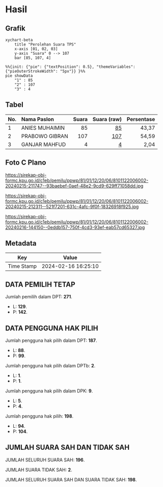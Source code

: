 # Hasil

## Grafik

```mermaid
xychart-beta
    title "Perolehan Suara TPS"
    x-axis [01, 02, 03]
    y-axis "Suara" 0 --> 107
    bar [85, 107, 4]
```

```mermaid
%%{init: {"pie": {"textPosition": 0.5}, "themeVariables": {"pieOuterStrokeWidth": "5px"}} }%%
pie showData
    "1" : 85
    "2" : 107
    "3" : 4
```

## Tabel

| No. | Nama Paslon    | Suara | Suara (raw) | Persentase |
|:--- |:-------------- | -----:| -----------:| ----------:|
| 1   | ANIES MUHAIMIN | 85    | [85][p-1]   | 43,37      |
| 2   | PRABOWO GIBRAN | 107   | [107][p-2]  | 54,59      |
| 3   | GANJAR MAHFUD  | 4     | [4][p-3]    | 2,04       |


[p-1]: https://github.com/gigit-pemilu/pemilu-2024-81-maluku/blob/main/pilpres/hitung-suara/sub/81-maluku/sub/01-maluku-tengah/sub/12-saparua/sub/2006-kulur/sub/002-tps/sub/paslon-1.txt
[p-2]: https://github.com/gigit-pemilu/pemilu-2024-81-maluku/blob/main/pilpres/hitung-suara/sub/81-maluku/sub/01-maluku-tengah/sub/12-saparua/sub/2006-kulur/sub/002-tps/sub/paslon-2.txt
[p-3]: https://github.com/gigit-pemilu/pemilu-2024-81-maluku/blob/main/pilpres/hitung-suara/sub/81-maluku/sub/01-maluku-tengah/sub/12-saparua/sub/2006-kulur/sub/002-tps/sub/paslon-3.txt

## Foto C Plano

https://sirekap-obj-formc.kpu.go.id/c1eb/pemilu/ppwp/81/01/12/20/06/8101122006002-20240215-211747--93baebef-0aef-48e2-9cd9-629ff71058dd.jpg

https://sirekap-obj-formc.kpu.go.id/c1eb/pemilu/ppwp/81/01/12/20/06/8101122006002-20240215-212311--521f7201-631c-4afc-9f0f-18326918f925.jpg

https://sirekap-obj-formc.kpu.go.id/c1eb/pemilu/ppwp/81/01/12/20/06/8101122006002-20240216-144150--0eddb157-750f-4cd3-93ef-eab57cd65327.jpg


## Metadata

| Key        | Value               |
| ---------- | ------------------- |
| Time Stamp | 2024-02-16 16:25:10 |


## DATA PEMILIH TETAP

Jumlah pemilih dalam DPT: **271**.
 * L: **129**.
 * P: **142**.

## DATA PENGGUNA HAK PILIH

Jumlah pengguna hak pilih dalam DPT: **187**.
 * L: **88**.
 * P: **99**.

Jumlah pengguna hak pilih dalam DPTb: **2**.
 * L: **1**.
 * P: **1**.

Jumlah pengguna hak pilih dalam DPK: **9**.
 * L: **5**.
 * P: **4**.

Jumlah pengguna hak pilih: **198**.
 * L: **94**.
 * P: **104**.

## JUMLAH SUARA SAH DAN TIDAK SAH

JUMLAH SELURUH SUARA SAH: **196**.

JUMLAH SUARA TIDAK SAH: **2**.

JUMLAH SELURUH SUARA SAH DAN SUARA TIDAK SAH: **198**.


